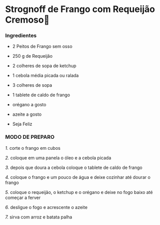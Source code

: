 # Strognoff de Frango com Requeijão Cremoso:chicken:



### Ingredientes

- 2 Peitos de Frango sem osso

- 250 g de Requeijão 

- 2 colheres de sopa de ketchup

- 1 cebola média picada ou ralada

- 3 colheres de sopa 

- 1 tablete de caldo de frango

- orégano a gosto

- azeite a gosto
- Seja Feliz



### MODO DE PREPARO 

*1.* corte o frango em cubos 

*2.* coloque em uma panela o óleo e a cebola picada

*3.* depois que doura a cebola coloque o tablete de caldo de frango

*4.* coloque o frango e um pouco de água e deixe cozinhar até dourar o frango

*5.* coloque o requeijão, o ketchup e o orégano e deixe no fogo baixo até começar a ferver

*6.* desligue o fogo e acrescente o azeite

*7.* sirva com arroz e batata palha















